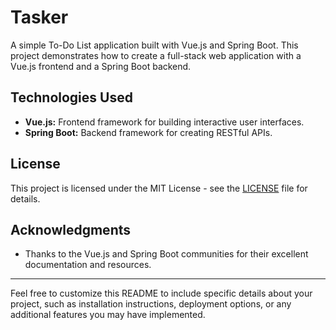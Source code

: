 # Tasker

A simple To-Do List application built with Vue.js and Spring Boot. This project demonstrates how to create a full-stack web application with a Vue.js frontend and a Spring Boot backend.

## Technologies Used

- **Vue.js:** Frontend framework for building interactive user interfaces.
- **Spring Boot:** Backend framework for creating RESTful APIs.

## License

This project is licensed under the MIT License - see the [LICENSE](LICENSE) file for details.

## Acknowledgments

- Thanks to the Vue.js and Spring Boot communities for their excellent documentation and resources.

---

Feel free to customize this README to include specific details about your project, such as installation instructions, deployment options, or any additional features you may have implemented.

